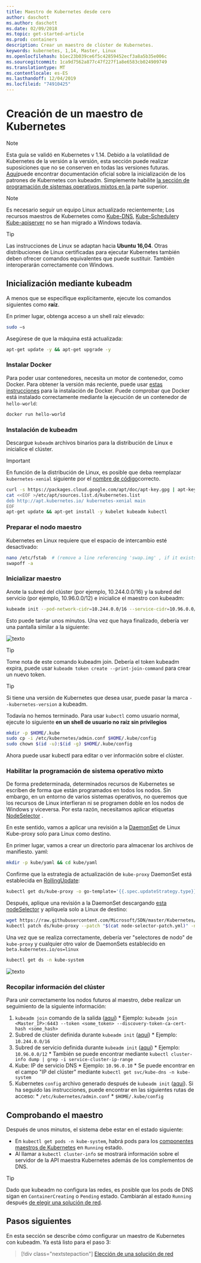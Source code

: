 ```yaml
---
title: Maestro de Kubernetes desde cero
author: daschott
ms.author: daschott
ms.date: 02/09/2018
ms.topic: get-started-article
ms.prod: containers
description: Crear un maestro de clúster de Kubernetes.
keywords: kubernetes, 1,14, Master, Linux
ms.openlocfilehash: b1ec23b039ce6f5c42859452ecf3a8a5b35e006c
ms.sourcegitcommit: 1ca9d7562a877c47f227f1a8e6583cb024909749
ms.translationtype: MT
ms.contentlocale: es-ES
ms.lasthandoff: 12/04/2019
ms.locfileid: "74910425"
---
```

# <a name="creating-a-kubernetes-master"></a>Creación de un maestro de Kubernetes #
> [!NOTE]
> Esta guía se validó en Kubernetes v 1.14. Debido a la volatilidad de Kubernetes de la versión a la versión, esta sección puede realizar suposiciones que no se conserven en todas las versiones futuras. [Aquí](https://kubernetes.io/docs/setup/independent/install-kubeadm/)puede encontrar documentación oficial sobre la inicialización de los patrones de Kubernetes con kubeadm. Simplemente habilite [la sección de programación de sistemas operativos mixtos en la](#enable-mixed-os-scheduling) parte superior.

> [!NOTE]  
> Es necesario seguir un equipo Linux actualizado recientemente; Los recursos maestros de Kubernetes como [Kube-DNS](https://kubernetes.io/docs/concepts/services-networking/dns-pod-service/), [Kube-Scheduler](https://kubernetes.io/docs/reference/command-line-tools-reference/kube-scheduler/)y [Kube-apiserver](https://kubernetes.io/docs/reference/command-line-tools-reference/kube-apiserver/) no se han migrado a Windows todavía. 

> [!tip]
> Las instrucciones de Linux se adaptan hacia **Ubuntu 16,04**. Otras distribuciones de Linux certificadas para ejecutar Kubernetes también deben ofrecer comandos equivalentes que puede sustituir. También interoperarán correctamente con Windows.


## <a name="initialization-using-kubeadm"></a>Inicialización mediante kubeadm ##
A menos que se especifique explícitamente, ejecute los comandos siguientes como **raíz**.

En primer lugar, obtenga acceso a un shell raíz elevado:

```bash
sudo –s
```

Asegúrese de que la máquina está actualizada:

```bash
apt-get update -y && apt-get upgrade -y
```

### <a name="install-docker"></a>Instalar Docker ###
Para poder usar contenedores, necesita un motor de contenedor, como Docker. Para obtener la versión más reciente, puede usar [estas instrucciones](https://docs.docker.com/install/linux/docker-ce/ubuntu/) para la instalación de Docker. Puede comprobar que Docker está instalado correctamente mediante la ejecución de un contenedor de `hello-world`:

```bash
docker run hello-world
```

### <a name="install-kubeadm"></a>Instalación de kubeadm ###
Descargue `kubeadm` archivos binarios para la distribución de Linux e inicialice el clúster.

> [!Important]  
> En función de la distribución de Linux, es posible que deba reemplazar `kubernetes-xenial` siguiente por el [nombre de código](https://wiki.ubuntu.com/Releases)correcto.

```bash
curl -s https://packages.cloud.google.com/apt/doc/apt-key.gpg | apt-key add -
cat <<EOF >/etc/apt/sources.list.d/kubernetes.list
deb http://apt.kubernetes.io/ kubernetes-xenial main
EOF
apt-get update && apt-get install -y kubelet kubeadm kubectl 
```

### <a name="prepare-the-master-node"></a>Preparar el nodo maestro ###
Kubernetes en Linux requiere que el espacio de intercambio esté desactivado:

```bash
nano /etc/fstab  # (remove a line referencing 'swap.img' , if it exists)
swapoff -a 
```

### <a name="initialize-master"></a>Inicializar maestro ###
Anote la subred del clúster (por ejemplo, 10.244.0.0/16) y la subred del servicio (por ejemplo, 10.96.0.0/12) e inicialice el maestro con kubeadm:

```bash
kubeadm init --pod-network-cidr=10.244.0.0/16 --service-cidr=10.96.0.0/12
```

Esto puede tardar unos minutos. Una vez que haya finalizado, debería ver una pantalla similar a la siguiente:

![texto](media/kubeadm-init.png)

> [!tip]
> Tome nota de este comando kubeadm join. Debería el token kubeadm expira, puede usar `kubeadm token create --print-join-command` para crear un nuevo token.

> [!tip]
> Si tiene una versión de Kubernetes que desea usar, puede pasar la marca `--kubernetes-version` a kubeadm.

Todavía no hemos terminado. Para usar `kubectl` como usuario normal, ejecute lo siguiente  __**en un shell de usuario no raíz sin privilegios**__

```bash
mkdir -p $HOME/.kube
sudo cp -i /etc/kubernetes/admin.conf $HOME/.kube/config
sudo chown $(id -u):$(id -g) $HOME/.kube/config
```
Ahora puede usar kubectl para editar o ver información sobre el clúster.

### <a name="enable-mixed-os-scheduling"></a>Habilitar la programación de sistema operativo mixto ###
De forma predeterminada, determinados recursos de Kubernetes se escriben de forma que están programados en todos los nodos. Sin embargo, en un entorno de varios sistemas operativos, no queremos que los recursos de Linux interfieran ni se programen doble en los nodos de Windows y viceversa. Por esta razón, necesitamos aplicar etiquetas [NodeSelector](https://kubernetes.io/docs/concepts/configuration/assign-pod-node/#nodeselector) . 

En este sentido, vamos a aplicar una revisión a la [DaemonSet](https://kubernetes.io/docs/concepts/workloads/controllers/daemonset/) de Linux Kube-proxy solo para Linux como destino.

En primer lugar, vamos a crear un directorio para almacenar los archivos de manifiesto. yaml:
```bash
mkdir -p kube/yaml && cd kube/yaml
```

Confirme que la estrategia de actualización de `kube-proxy` DaemonSet está establecida en [RollingUpdate](https://kubernetes.io/docs/tasks/manage-daemon/update-daemon-set/):

```bash
kubectl get ds/kube-proxy -o go-template='{{.spec.updateStrategy.type}}{{"\n"}}' --namespace=kube-system
```

Después, aplique una revisión a la DaemonSet descargando [esta nodeSelector](https://github.com/Microsoft/SDN/tree/master/Kubernetes/flannel/l2bridge/manifests/node-selector-patch.yml) y aplíquela solo a Linux de destino:

```bash
wget https://raw.githubusercontent.com/Microsoft/SDN/master/Kubernetes/flannel/l2bridge/manifests/node-selector-patch.yml
kubectl patch ds/kube-proxy --patch "$(cat node-selector-patch.yml)" -n=kube-system
```

Una vez que se realiza correctamente, debería ver "selectores de nodo" de `kube-proxy` y cualquier otro valor de DaemonSets establecido en `beta.kubernetes.io/os=linux`

```bash
kubectl get ds -n kube-system
```

![texto](media/kube-proxy-ds.png)

### <a name="collect-cluster-information"></a>Recopilar información del clúster ###
Para unir correctamente los nodos futuros al maestro, debe realizar un seguimiento de la siguiente información:
  1. `kubeadm join` comando de la salida ([aquí](#initialize-master))
    * Ejemplo: `kubeadm join <Master_IP>:6443 --token <some_token> --discovery-token-ca-cert-hash <some_hash>`
  2. Subred de clúster definida durante `kubeadm init` ([aquí](#initialize-master))
    * Ejemplo: `10.244.0.0/16`
  3. Subred de servicio definida durante `kubeadm init` ([aquí](#initialize-master))
    * Ejemplo: `10.96.0.0/12`
    * También se puede encontrar mediante `kubectl cluster-info dump | grep -i service-cluster-ip-range`
  4. Kube: IP de servicio DNS 
    * Ejemplo: `10.96.0.10`
    * Se puede encontrar en el campo "IP del clúster" mediante `kubectl get svc/kube-dns -n kube-system`
  5. Kubernetes `config` archivo generado después de `kubeadm init` ([aquí](#initialize-master)). Si ha seguido las instrucciones, puede encontrar en las siguientes rutas de acceso:
    * `/etc/kubernetes/admin.conf`
    * `$HOME/.kube/config`

## <a name="verifying-the-master"></a>Comprobando el maestro ##
Después de unos minutos, el sistema debe estar en el estado siguiente:

  - En `kubectl get pods -n kube-system`, habrá pods para los [componentes maestros de Kubernetes](https://kubernetes.io/docs/concepts/overview/components/#master-components) en `Running` estado.
  - Al llamar a `kubectl cluster-info` se mostrará información sobre el servidor de la API maestra Kubernetes además de los complementos de DNS.
  
> [!tip]
> Dado que kubeadm no configura las redes, es posible que los pods de DNS sigan en `ContainerCreating` o `Pending` estado. Cambiarán al estado `Running` después [de elegir una solución de red](./network-topologies.md).

## <a name="next-steps"></a>Pasos siguientes ## 
En esta sección se describe cómo configurar un maestro de Kubernetes con kubeadm. Ya está listo para el paso 3:

> [!div class="nextstepaction"]
> [Elección de una solución de red](./network-topologies.md)